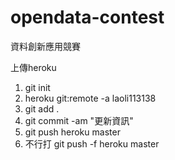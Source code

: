 # opendata-contest
資料創新應用競賽

上傳heroku
1. git init
2. heroku git:remote -a laoli113138
3. git add .
4. git commit -am "更新資訊"
5. git push heroku master 
6. 不行打 git push -f heroku master 
